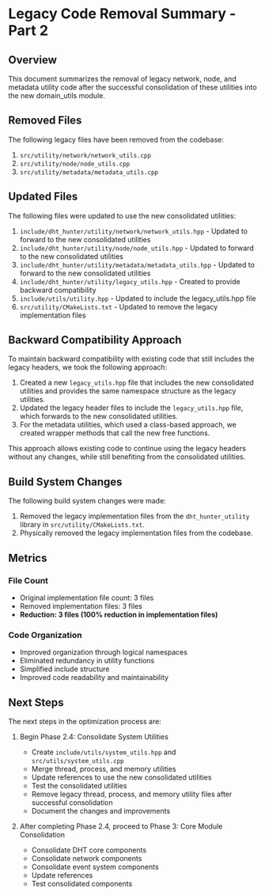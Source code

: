 # Legacy Code Removal Summary - Part 2

## Overview

This document summarizes the removal of legacy network, node, and metadata utility code after the successful consolidation of these utilities into the new domain_utils module.

## Removed Files

The following legacy files have been removed from the codebase:

1. `src/utility/network/network_utils.cpp`
2. `src/utility/node/node_utils.cpp`
3. `src/utility/metadata/metadata_utils.cpp`

## Updated Files

The following files were updated to use the new consolidated utilities:

1. `include/dht_hunter/utility/network/network_utils.hpp` - Updated to forward to the new consolidated utilities
2. `include/dht_hunter/utility/node/node_utils.hpp` - Updated to forward to the new consolidated utilities
3. `include/dht_hunter/utility/metadata/metadata_utils.hpp` - Updated to forward to the new consolidated utilities
4. `include/dht_hunter/utility/legacy_utils.hpp` - Created to provide backward compatibility
5. `include/utils/utility.hpp` - Updated to include the legacy_utils.hpp file
6. `src/utility/CMakeLists.txt` - Updated to remove the legacy implementation files

## Backward Compatibility Approach

To maintain backward compatibility with existing code that still includes the legacy headers, we took the following approach:

1. Created a new `legacy_utils.hpp` file that includes the new consolidated utilities and provides the same namespace structure as the legacy utilities.
2. Updated the legacy header files to include the `legacy_utils.hpp` file, which forwards to the new consolidated utilities.
3. For the metadata utilities, which used a class-based approach, we created wrapper methods that call the new free functions.

This approach allows existing code to continue using the legacy headers without any changes, while still benefiting from the consolidated utilities.

## Build System Changes

The following build system changes were made:

1. Removed the legacy implementation files from the `dht_hunter_utility` library in `src/utility/CMakeLists.txt`.
2. Physically removed the legacy implementation files from the codebase.

## Metrics

### File Count
- Original implementation file count: 3 files
- Removed implementation files: 3 files
- **Reduction: 3 files (100% reduction in implementation files)**

### Code Organization
- Improved organization through logical namespaces
- Eliminated redundancy in utility functions
- Simplified include structure
- Improved code readability and maintainability

## Next Steps

The next steps in the optimization process are:

1. Begin Phase 2.4: Consolidate System Utilities
   - Create `include/utils/system_utils.hpp` and `src/utils/system_utils.cpp`
   - Merge thread, process, and memory utilities
   - Update references to use the new consolidated utilities
   - Test the consolidated utilities
   - Remove legacy thread, process, and memory utility files after successful consolidation
   - Document the changes and improvements

2. After completing Phase 2.4, proceed to Phase 3: Core Module Consolidation
   - Consolidate DHT core components
   - Consolidate network components
   - Consolidate event system components
   - Update references
   - Test consolidated components

